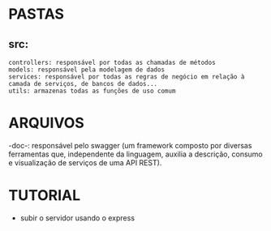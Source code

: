 # PASTAS

## src:
    controllers: responsável por todas as chamadas de métodos
    models: responsável pela modelagem de dados
    services: responsável por todas as regras de negócio em relação à camada de serviços, de bancos de dados...
    utils: armazenas todas as funções de uso comum

# ARQUIVOS

-doc-: responsável pelo swagger (um framework composto por diversas ferramentas que, independente da linguagem, auxilia a descrição, consumo e visualização de serviços de uma API REST).

# TUTORIAL

* subir o servidor usando o express